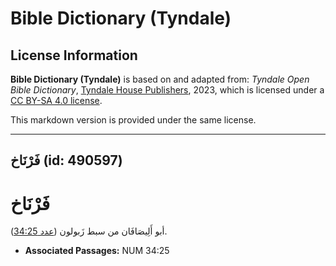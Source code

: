 # Bible Dictionary (Tyndale)

## License Information

**Bible Dictionary (Tyndale)** is based on and adapted from: _Tyndale Open Bible Dictionary_, [Tyndale House Publishers](https://tyndaleopenresources.com/), 2023, which is licensed under a [CC BY-SA 4.0 license](https://creativecommons.org/licenses/by-sa/4.0/legalcode.en).

This markdown version is provided under the same license.



--------------------------------

## فَرْنَاخ (id: 490597)

فَرْنَاخ
========

أبو أَلِيصَافَان من سبط زَبولون ([عدد 34:25](https://ref.ly/Num34:25)).

* **Associated Passages:** NUM 34:25


